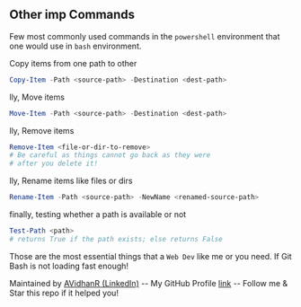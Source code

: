 ## Other imp Commands

Few most commonly used commands in the `powershell` environment that one would use in `bash` environment.

Copy items from one path to other

```powershell
Copy-Item -Path <source-path> -Destination <dest-path>
```

lly, Move items

```powershell
Move-Item -Path <source-path> -Destination <dest-path>
```

lly, Remove items

```powershell
Remove-Item <file-or-dir-to-remove>
# Be careful as things cannot go back as they were
# after you delete it!
```

lly, Rename items like files or dirs

```powershell
Rename-Item -Path <source-path> -NewName <renamed-source-path>
```

finally, testing whether a path is available or not

```powershell
Test-Path <path>
# returns True if the path exists; else returns False
```

Those are the most essential things that a `Web Dev` like me or you need. If Git Bash is not loading fast enough!

Maintained by [AVidhanR (LinkedIn)](https://linkedin.com/in/AVidhanR) -- My GitHub Profile [link](https://github.com/AVidhanR) -- Follow me & Star this repo if it helped you!
